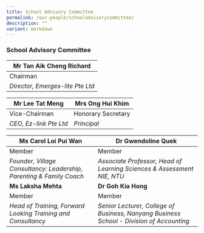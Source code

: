 ```yaml
---
title: School Advisory Committee
permalink: /our-people/schooladvisorycommittee/
description: ""
variant: markdown
---
```

### School Advisory Committee

| Mr Tan Aik Cheng Richard | 
| -------- |
| Chairman |
| *Director, Emerges-lite Pte Ltd*|

| Mr Lee Tat Meng | Mrs Ong Hui Khim | 
| -------- | -------- | 
| Vice-Chairman | Honorary Secretary |
| *CEO, Ez-link Pte Ltd* | *Principal* |

| Ms Carol Loi Pui Wan| Dr Gwendoline Quek | 
| -------- | -------- | 
| Member | Member |
| *Founder, Village Consultancy: Leadership, Parenting & Family Coach* | *Associate Professor, Head of Learning Sciences & Assessment NIE, NTU* |
| **Ms Laksha Mehta**| **Dr Goh Kia Hong** | 
| Member | Member |
| *Head of Training, Forward Looking Training and Consultancy* | *Senior Lecturer, College of Business, Nanyang Business School - Division of Accounting* |